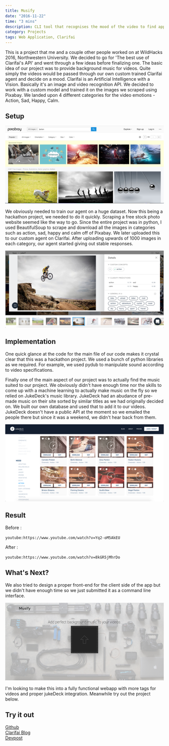 ```yaml
---
title: Musify
date: "2016-11-22"
time: "3 mins"
description: CLI tool that recognises the mood of the video to find appropriate background score.
category: Projects
tags: Web Application, Clarifai
---
```


This is a project that me and a couple other people worked on at WildHacks 2016, Northwestern University. We decided to go for 'The best use of Clarifai's API' and went through a few ideas before finalizing one. The basic idea of our project was to provide background music for videos. Quite simply the videos would be passed through our own custom trained Clarifai agent and decide on a mood. Clarifai is an Artificial Intelligence with a Vision. Basically it's an image and video recognition API. We decided to work with a custom model and trained it on the images we scraped using Pixabay. We landed upon 4 different categories for the video emotions - Action, Sad, Happy, Calm.

## Setup

![Pixabay](./image1.png)

We obviously needed to train our agent on a huge dataset. Now this being a hackathon project, we needed to do it quickly. Scraping a free stock photo website seemed like the way to go. Since the entire project was in python, I used BeautifulSoup to scrape and download all the images in categories such as action, sad, happy and calm off of Pixabay. We later uploaded this to our custom agent on Clarifai. After uploading upwards of 1000 images in each category, our agent started giving out stable responses.

![Clarifai](./image2.png)

## Implementation

One quick glance at the code for the main file of our code makes it crystal clear that this was a hackathon project. We used a bunch of python libraries as we required. For example, we used pydub to manipulate sound according to video specifications.

Finally one of the main aspect of our project was to actually find the music suited to our project. We obviously didn't have enough time nor the skills to come up with a machine learning to actually make music on the fly so we relied on JukeDeck's music library. JukeDeck had an abudance of pre-made music on their site sorted by similar titles as we had originally decided on. We built our own database and used that to add it to our videos. JukeDeck doesn't have a public API at the moment so we emailed the people there but since it was a weekend, we didn't hear back from them.

![Jukedeck](./image3.png)

## Result

Before :

`youtube:https://www.youtube.com/watch?v=Yq2-oM5AkEU`

After :

`youtube:https://www.youtube.com/watch?v=8kGR5jMhrDo`

## What's Next?

We also tried to design a proper front-end for the client side of the app but we didn't have enough time so we just submitted it as a command line interface.

![Frontend](./image4.png)

I'm looking to make this into a fully functional webapp with more tags for videos and proper jukeDeck integration. Meanwhile try out the project below.

## Try it out

[Github](https://github.com/yagrawl/wildhacks2016)  
[Clarifai Blog](http://blog.clarifai.com/clarifai-featured-hack-musify-finds-the-perfect-background-music-for-your-videos/)  
[Devpost](https://devpost.com/software/musify-gr1zj6)  
